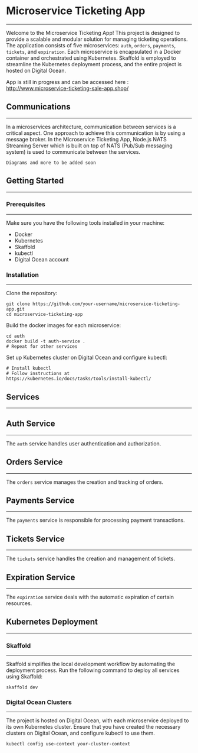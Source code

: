 # Microservice Ticketing App #
---
Welcome to the Microservice Ticketing App! This project is designed to provide a scalable and modular solution for managing ticketing operations. The application consists of five microservices: `auth`, `orders`, `payments`, `tickets`, and `expiration`. Each microservice is encapsulated in a Docker container and orchestrated using Kubernetes. Skaffold is employed to streamline the Kubernetes deployment process, and the entire project is hosted on Digital Ocean.

App is still in progress and can be accessed here : http://www.microservice-ticketing-sale-app.shop/

## Communications ##
---
In a microservices architecture, communication between services is a critical aspect. One approach to achieve this communication is by using a message broker. In the Microservice Ticketing App, Node.js NATS Streaming Server which is built on top of NATS (Pub/Sub messaging system) is used to communicate between the services. 

`Diagrams and more to be added soon`

## Getting Started ##
---
### Prerequisites ###
---
Make sure you have the following tools installed in your machine:
- Docker
- Kubernetes
- Skaffold
- kubectl
- Digital Ocean account

### Installation ###
---
Clone the repository:
```
git clone https://github.com/your-username/microservice-ticketing-app.git
cd microservice-ticketing-app
```
Build the docker images for each microservice:
```
cd auth
docker build -t auth-service .
# Repeat for other services
```
Set up Kubernetes cluster on Digital Ocean and configure kubectl:
```
# Install kubectl
# Follow instructions at https://kubernetes.io/docs/tasks/tools/install-kubectl/
```

## Services ##
---
## Auth Service ##
---
The `auth` service handles user authentication and authorization.

## Orders Service ##
---
The `orders` service manages the creation and tracking of orders.

## Payments Service ##
---
The `payments` service is responsible for processing payment transactions.

## Tickets Service ##
---
The `tickets` service handles the creation and management of tickets.

## Expiration Service ##
---
The `expiration` service deals with the automatic expiration of certain resources.

## Kubernetes Deployment ##
---
### Skaffold ##
---
Skaffold simplifies the local development workflow by automating the deployment process. Run the following command to deploy all services using Skaffold:
```
skaffold dev
```
### Digital Ocean Clusters ###
---
The project is hosted on Digital Ocean, with each microservice deployed to its own Kubernetes cluster. Ensure that you have created the necessary clusters on Digital Ocean, and configure kubectl to use them.
```
kubectl config use-context your-cluster-context
```
 